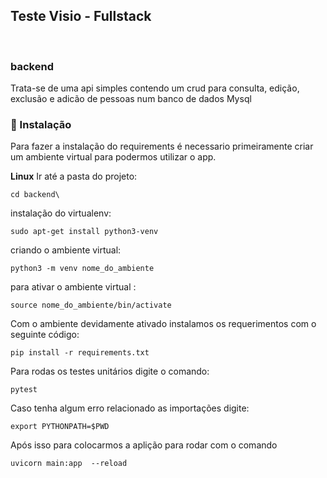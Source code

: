 ## Teste Visio - Fullstack 

<br/>

### backend

Trata-se de uma api simples contendo um crud para consulta, edição, exclusão e adicão de pessoas num banco de dados Mysql

### 🔧 Instalação

Para fazer a instalação do requirements é necessario primeiramente criar um ambiente virtual para podermos utilizar o app.

**Linux**
Ir até a pasta do projeto:
```
cd backend\
```
instalação do virtualenv:
```
sudo apt-get install python3-venv
```
criando o ambiente virtual:
```
python3 -m venv nome_do_ambiente
```
para ativar o ambiente virtual :
```
source nome_do_ambiente/bin/activate
```
Com o ambiente devidamente ativado instalamos os requerimentos com o seguinte código:
```
pip install -r requirements.txt
```
Para rodas os testes unitários digite o comando:
```
pytest
```
Caso tenha algum erro relacionado as importações digite:
```
export PYTHONPATH=$PWD 
```
Após isso para colocarmos a aplição para rodar com o comando 
```
uvicorn main:app  --reload
```